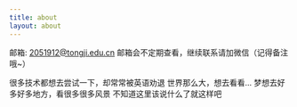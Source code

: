 ```yaml
---
title: about
layout: about
---
```

邮箱: 2051912@tongji.edu.cn
邮箱会不定期查看，继续联系请加微信（记得备注哦~）

很多技术都想去尝试一下，却常常被英语劝退
世界那么大，想去看看...
梦想去好多好多地方，看很多很多风景
不知道这里该说什么了就这样吧